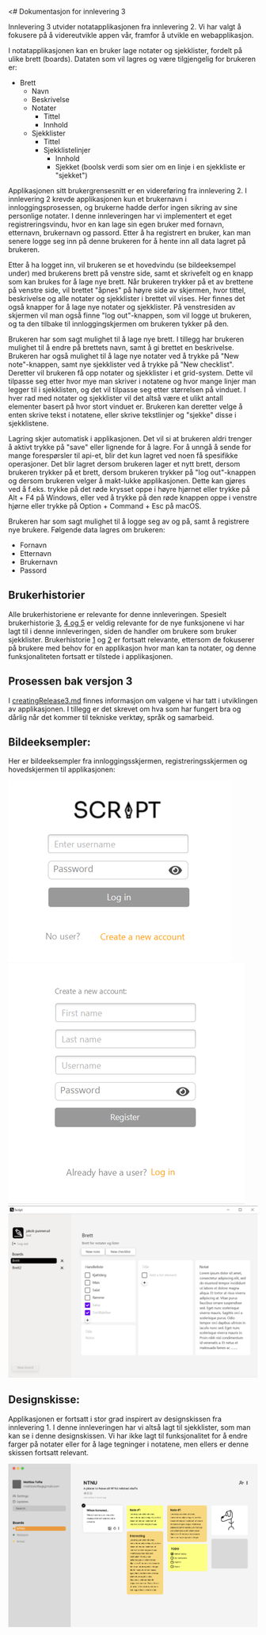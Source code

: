 <# Dokumentasjon for innlevering 3

Innlevering 3 utvider notatapplikasjonen fra innlevering 2. Vi har valgt å fokusere på å videreutvikle appen vår, framfor å utvikle en webapplikasjon.

I notatapplikasjonen kan en bruker lage notater og sjekklister, fordelt på ulike brett (boards). Dataten som vil lagres og være tilgjengelig for brukeren er:

- Brett
    - Navn
    - Beskrivelse
    - Notater
        - Tittel
        - Innhold
    - Sjekklister
        - Tittel
        - Sjekklistelinjer
            - Innhold
            - Sjekket (boolsk verdi som sier om en linje i en sjekkliste er "sjekket")

Applikasjonen sitt brukergrensesnitt er en videreføring fra innlevering 2. I innlevering 2 krevde applikasjonen kun et brukernavn i innloggingsprosessen, og brukerne hadde derfor ingen sikring av sine personlige notater. I denne innleveringen har vi implementert et eget registreringsvindu, hvor en kan lage sin egen bruker med fornavn, etternavn, brukernavn og passord. Etter å ha registrert en bruker, kan man senere logge seg inn på denne brukeren for å hente inn all data lagret på brukeren.

Etter å ha logget inn, vil brukeren se et hovedvindu (se bildeeksempel under) med brukerens brett på venstre side, samt et skrivefelt og en knapp som kan brukes for å lage nye brett. Når brukeren trykker på et av brettene på venstre side, vil brettet "åpnes" på høyre side av skjermen, hvor tittel, beskrivelse og alle notater og sjekklister i brettet vil vises. Her finnes det også knapper for å lage nye notater og sjekklister. På venstresiden av skjermen vil man også finne "log out"-knappen, som vil logge ut brukeren, og ta den tilbake til innloggingskjermen om brukeren tykker på den.

Brukeren har som sagt mulighet til å lage nye brett. I tillegg har brukeren mulighet til å endre på brettets navn, samt å gi brettet en beskrivelse. Brukeren har også mulighet til å lage nye notater ved å trykke på "New note"-knappen, samt nye sjekklister ved å trykke på "New checklist". Deretter vil brukeren få opp notater og sjekklister i et grid-system. Dette vil tilpasse seg etter hvor mye man skriver i notatene og hvor mange linjer man legger til i sjekklisten, og det vil tilpasse seg etter størrelsen på vinduet. I hver rad med notater og sjekklister vil det altså være et ulikt antall elementer basert på hvor stort vinduet er. Brukeren kan deretter velge å enten skrive tekst i notatene, eller skrive tekstlinjer og "sjekke" disse i sjekklistene.

Lagring skjer automatisk i applikasjonen. Det vil si at brukeren aldri trenger å aktivt trykke på "save" eller lignende for å lagre. For å unngå å sende for mange forespørsler til api-et, blir det kun lagret ved noen få spesifikke operasjoner. Det blir lagret dersom brukeren lager et nytt brett, dersom brukeren trykker på et brett, dersom brukeren trykker på "log out"-knappen og dersom brukeren velger å makt-lukke applikasjonen. Dette kan gjøres ved å f.eks. trykke på det røde krysset oppe i høyre hjørnet eller trykke på Alt + F4 på Windows, eller ved å trykke på den røde knappen oppe i venstre hjørne eller trykke på Option + Command + Esc på macOS.

Brukeren har som sagt mulighet til å logge seg av og på, samt å registrere nye brukere. Følgende data lagres om brukeren:

- Fornavn
- Etternavn
- Brukernavn
- Passord

## Brukerhistorier

Alle brukerhistoriene er relevante for denne innleveringen. Spesielt brukerhistorie [3](/docs/release3/userStoriesRelease3.md), [4 og 5](/docs/release3/userStories3.md) er veldig relevante for de nye funksjonene vi har lagt til i denne innleveringen, siden de handler om brukere som bruker sjekklister. Brukerhistorie [1](/docs/release1/userStories1.md) og [2](/docs/release2/userStories2.md) er fortsatt relevante, ettersom de fokuserer på brukere med behov for en applikasjon hvor man kan ta notater, og denne funksjonaliteten fortsatt er tilstede i applikasjonen.

## Prosessen bak versjon 3

I [creatingRelease3.md](/docs/release3/makingRelease3.md) finnes informasjon om valgene vi har tatt i utviklingen av applikasjonen. I tillegg er det skrevet om hva som har fungert bra og dårlig når det kommer til tekniske verktøy, språk og samarbeid.

## Bildeeksempler:

Her er bildeeksempler fra innloggingsskjermen, registreringsskjermen og hovedskjermen til applikasjonen:

![LoginScreen](/docs/release3/img/LoginScreen.png)
![RegisterScreen](/docs/release3/img/RegisterScreen.png)
![MainScreen](/docs/release3/img/MainScreen.png)


## Designskisse:

Applikasjonen er fortsatt i stor grad inspirert av designskissen fra innlevering 1. I denne innleveringen har vi altså lagt til sjekklister, som man kan se i denne designskissen. Vi har ikke lagt til funksjonalitet for å endre farger på notater eller for å lage tegninger i notatene, men ellers er denne skissen fortsatt relevant.

![Designskisse](/docs/release1/img/design.png)